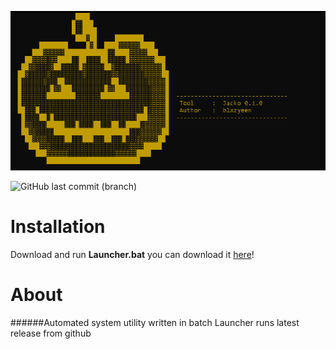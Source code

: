 ![](https://github.com/blxzyeen/Jacko/blob/main/Assets/Jacko.png?raw=true)

![GitHub last commit (branch)](https://img.shields.io/github/last-commit/blxzyeen/Jacko/main?style=flat-square)

# Installation
Download and run **Launcher.bat** you can download it <a href="here">here</a>!

# About
######Automated system utility written in batch
Launcher runs latest release from github